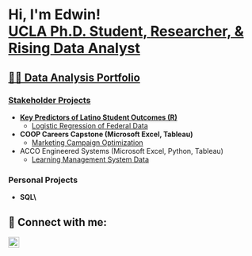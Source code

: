 <h1>Hi, I'm Edwin! <br/><a href="https://github.com/ezamora0646">UCLA Ph.D. Student, <a href="https://www.linkedin.com/in/edwin-zamora-/"> Researcher, & Rising Data Analyst</h1>

<h2>👨‍💻 Data Analysis Portfolio</h2>
<h3>Stakeholder Projects</h3>

- <b>Key Predictors of Latino Student Outcomes (R)</b>
  - [Logistic Regression of Federal Data](https://github.com/ezamora0646/ECLSK-11)
- <b>COOP Careers Capstone (Microsoft Excel, Tableau)</b>
  - [Marketing Campaign Optimization](https://github.com/ezamora0646/Marketing-Capstone)
- ACCO Engineered Systems (Microsoft Excel, Python, Tableau)
  - [Learning Management System Data](https://github.com/ezamora0646/LMS-Data)

<h3>Personal Projects</h3>

- <b>SQL<b>\

<h2> 🤳 Connect with me:</h2>

[<img align="left" alt="JoshMadakor | LinkedIn" width="22px" src="https://cdn.jsdelivr.net/npm/simple-icons@v3/icons/linkedin.svg" />][linkedin]

[linkedin]: https://github.com/ezamora0646

<!--
**joshmadakor1/joshmadakor1** is a ✨ _special_ ✨ repository because its `README.md` (this file) appears on your GitHub profile.

Here are some ideas to get you started:

- 🔭 I’m currently working on ...
- 🌱 I’m currently learning ...
- 👯 I’m looking to collaborate on ...
- 🤔 I’m looking for help with ...
- 💬 Ask me about ...
- 📫 How to reach me: ...
- 😄 Pronouns: ...
- ⚡ Fun fact: ...
-->
